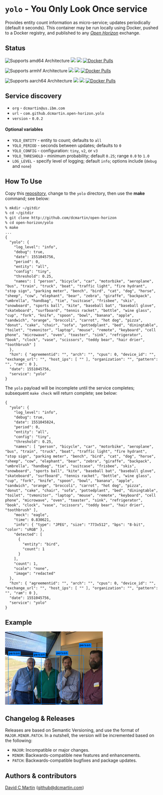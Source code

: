 # `yolo` - You Only Look Once service

Provides entity count information as micro-service; updates periodically (default `0` seconds).  This container may be run locally using Docker, pushed to a Docker registry, and published to any [_Open Horizon_][open-horizon] exchange.

## Status

![Supports amd64 Architecture][amd64-shield]
[![](https://images.microbadger.com/badges/image/dcmartin/amd64_yolo-beta.svg)](https://microbadger.com/images/dcmartin/amd64_yolo-beta "Get your own image badge on microbadger.com")
[![](https://images.microbadger.com/badges/version/dcmartin/amd64_yolo-beta.svg)](https://microbadger.com/images/dcmartin/amd64_yolo-beta "Get your own version badge on microbadger.com")
[![Docker Pulls][pulls-amd64]][docker-amd64]

[docker-amd64]: https://hub.docker.com/r/dcmartin/amd64_yolo-beta
[pulls-amd64]: https://img.shields.io/docker/pulls/dcmartin/amd64_yolo-beta.svg

![Supports armhf Architecture][arm-shield]
[![](https://images.microbadger.com/badges/image/dcmartin/arm_yolo-beta.svg)](https://microbadger.com/images/dcmartin/arm_yolo-beta "Get your own image badge on microbadger.com")
[![](https://images.microbadger.com/badges/version/dcmartin/arm_yolo-beta.svg)](https://microbadger.com/images/dcmartin/arm_yolo-beta "Get your own version badge on microbadger.com")
[![Docker Pulls][pulls-arm]][docker-arm]

[docker-arm]: https://hub.docker.com/r/dcmartin/arm_yolo-beta
[pulls-arm]: https://img.shields.io/docker/pulls/dcmartin/arm_yolo-beta.svg

![Supports aarch64 Architecture][arm64-shield]
[![](https://images.microbadger.com/badges/image/dcmartin/arm64_yolo-beta.svg)](https://microbadger.com/images/dcmartin/arm64_yolo-beta "Get your own image badge on microbadger.com")
[![](https://images.microbadger.com/badges/version/dcmartin/arm64_yolo-beta.svg)](https://microbadger.com/images/dcmartin/arm64_yolo-beta "Get your own version badge on microbadger.com")
[![Docker Pulls][pulls-arm64]][docker-arm64]

[docker-arm64]: https://hub.docker.com/r/dcmartin/arm64_yolo-beta
[pulls-arm64]: https://img.shields.io/docker/pulls/dcmartin/arm64_yolo-beta.svg

[arm64-shield]: https://img.shields.io/badge/aarch64-yes-green.svg
[amd64-shield]: https://img.shields.io/badge/amd64-yes-green.svg
[arm-shield]: https://img.shields.io/badge/armhf-yes-green.svg

## Service discovery
+ `org` - `dcmartin@us.ibm.com`
+ `url` - `com.github.dcmartin.open-horizon.yolo`
+ `version` - `0.0.2`

#### Optional variables
+ `YOLO_ENTITY` - entity to count; defaults to `all`
+ `YOLO_PERIOD` - seconds between updates; defaults to `0`
+ `YOLO_CONFIG` - configuration: `tiny`, `v2`, or `v3`
+ `YOLO_THRESHOLD` - minimum probability; default `0.25`; range `0.0` to `1.0`
+ `LOG_LEVEL` - specify level of logging; default `info`; options include (`debug` and `none`)

## How To Use

Copy this [repository][repository], change to the `yolo` directory, then use the **make** command; see below:

```
% mkdir ~/gitdir
% cd ~/gitdir
% git clone http://github.com/dcmartin/open-horizon
% cd open-horizon/yolo
% make
...
{
  "yolo": {
    "log_level": "info",
    "debug": true,
    "date": 1551045756,
    "period": 0,
    "entity": "all",
    "config": "tiny",
    "threshold": 0.25,
    "names": [ "person", "bicycle", "car", "motorbike", "aeroplane", "bus", "train", "truck", "boat", "traffic light", "fire hydrant", "stop sign", "parking meter", "bench", "bird", "cat", "dog", "horse", "sheep", "cow", "elephant", "bear", "zebra", "giraffe", "backpack", "umbrella", "handbag", "tie", "suitcase", "frisbee", "skis", "snowboard", "sports ball", "kite", "baseball bat", "baseball glove", "skateboard", "surfboard", "tennis racket", "bottle", "wine glass", "cup", "fork", "knife", "spoon", "bowl", "banana", "apple", "sandwich", "orange", "broccoli", "carrot", "hot dog", "pizza", "donut", "cake", "chair", "sofa", "pottedplant", "bed", "diningtable", "toilet", "tvmonitor", "laptop", "mouse", "remote", "keyboard", "cell phone", "microwave", "oven", "toaster", "sink", "refrigerator", "book", "clock", "vase", "scissors", "teddy bear", "hair drier", "toothbrush" ]
  },
  "hzn": { "agreementid": "", "arch": "", "cpus": 0, "device_id": "", "exchange_url": "", "host_ips": [ "" ], "organization": "", "pattern": "", "ram": 0 },
  "date": 1551045756,
  "service": "yolo"
}
```

The `yolo` payload will be incomplete until the service completes; subsequent `make check` will return complete; see below:

```
{
  "yolo": {
    "log_level": "info",
    "debug": true,
    "date": 1551045824,
    "period": 0,
    "entity": "all",
    "config": "tiny",
    "threshold": 0.25,
    "names": [ "person", "bicycle", "car", "motorbike", "aeroplane", "bus", "train", "truck", "boat", "traffic light", "fire hydrant", "stop sign", "parking meter", "bench", "bird", "cat", "dog", "horse", "sheep", "cow", "elephant", "bear", "zebra", "giraffe", "backpack", "umbrella", "handbag", "tie", "suitcase", "frisbee", "skis", "snowboard", "sports ball", "kite", "baseball bat", "baseball glove", "skateboard", "surfboard", "tennis racket", "bottle", "wine glass", "cup", "fork", "knife", "spoon", "bowl", "banana", "apple", "sandwich", "orange", "broccoli", "carrot", "hot dog", "pizza", "donut", "cake", "chair", "sofa", "pottedplant", "bed", "diningtable", "toilet", "tvmonitor", "laptop", "mouse", "remote", "keyboard", "cell phone", "microwave", "oven", "toaster", "sink", "refrigerator", "book", "clock", "vase", "scissors", "teddy bear", "hair drier", "toothbrush" ],
    "mock": "eagle",
    "time": 0.830621,
    "info": { "type": "JPEG", "size": "773x512", "bps": "8-bit", "color": "sRGB" },
    "detected": [
      {
        "entity": "bird",
        "count": 1
      }
    ],
    "count": 1,
    "scale": "none",
    "image": "redacted"
  },
  "hzn": { "agreementid": "", "arch": "", "cpus": 0, "device_id": "", "exchange_url": "", "host_ips": [ "" ], "organization": "", "pattern": "", "ram": 0 },
  "date": 1551045756,
  "service": "yolo"
}

```
## Example

![mock-output.jpg](mock-output.jpg?raw=true "YOLO")

## Changelog & Releases

Releases are based on Semantic Versioning, and use the format
of ``MAJOR.MINOR.PATCH``. In a nutshell, the version will be incremented
based on the following:

- ``MAJOR``: Incompatible or major changes.
- ``MINOR``: Backwards-compatible new features and enhancements.
- ``PATCH``: Backwards-compatible bugfixes and package updates.

## Authors & contributors

[David C Martin][dcmartin] (github@dcmartin.com)

[userinput]: https://github.com/dcmartin/open-horizon/blob/master/yolo/userinput.json
[service-json]: https://github.com/dcmartin/open-horizon/blob/master/yolo/service.json
[build-json]: https://github.com/dcmartin/open-horizon/blob/master/yolo/build.json
[dockerfile]: https://github.com/dcmartin/open-horizon/blob/master/yolo/Dockerfile


[dcmartin]: https://github.com/dcmartin
[edge-fabric]: https://console.test.cloud.ibm.com/docs/services/edge-fabric/getting-started.html
[edge-install]: https://console.test.cloud.ibm.com/docs/services/edge-fabric/adding-devices.html
[edge-slack]: https://ibm-appsci.slack.com/messages/edge-fabric-users/
[ibm-apikeys]: https://console.bluemix.net/iam/#/apikeys
[ibm-registration]: https://console.bluemix.net/registration/
[issue]: https://github.com/dcmartin/open-horizon/issues
[macos-install]: http://pkg.bluehorizon.network/macos
[open-horizon]: http://github.com/open-horizon/
[repository]: https://github.com/dcmartin/open-horizon
[setup]: https://github.com/dcmartin/open-horizon/blob/master/setup/README.md
